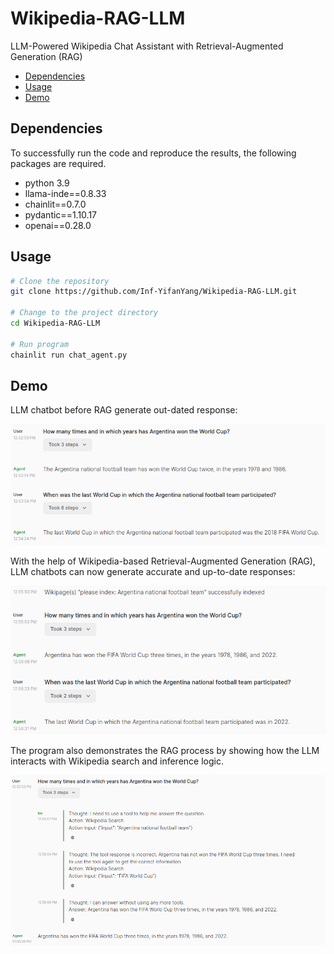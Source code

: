# Wikipedia-RAG-LLM
LLM-Powered Wikipedia Chat Assistant with Retrieval-Augmented Generation (RAG)
- [Dependencies](#Dependencies)
- [Usage](#usage)
- [Demo](#Demo)
  
## Dependencies

To successfully run the code and reproduce the results, the following packages are required.
* python 3.9
* llama-inde==0.8.33
* chainlit==0.7.0
* pydantic==1.10.17
* openai==0.28.0

## Usage
```bash
# Clone the repository
git clone https://github.com/Inf-YifanYang/Wikipedia-RAG-LLM.git

# Change to the project directory
cd Wikipedia-RAG-LLM

# Run program
chainlit run chat_agent.py
```

## Demo
LLM chatbot before RAG generate out-dated response:

<img src="examples/result_before_index.png" alt="before_index" width="700"/>

With the help of Wikipedia-based Retrieval-Augmented Generation (RAG), LLM chatbots can now generate accurate and up-to-date responses:

<img src="examples/result_after_index.png" alt="after_index" width="700"/>

The program also demonstrates the RAG process by showing how the LLM interacts with Wikipedia search and inference logic.

<img src="examples/inference_process.png" alt="after_index" width="700"/>
